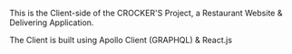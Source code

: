 This is the Client-side of the CROCKER'S Project, a Restaurant Website & Delivering Application.

The Client is built using Apollo Client (GRAPHQL) & React.js
